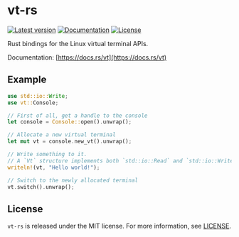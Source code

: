 # vt-rs

[![Latest version](https://img.shields.io/crates/v/vt.svg)](https://crates.io/crates/vt)
[![Documentation](https://docs.rs/vt/badge.svg)](https://docs.rs/vt)
[![License](https://img.shields.io/crates/l/vt)](LICENSE)

Rust bindings for the Linux virtual terminal APIs.

Documentation: [https://docs.rs/vt](https://docs.rs/vt)

## Example

```rust
use std::io::Write;
use vt::Console;

// First of all, get a handle to the console
let console = Console::open().unwrap();

// Allocate a new virtual terminal
let mut vt = console.new_vt().unwrap();

// Write something to it.
// A `Vt` structure implements both `std::io::Read` and `std::io::Write`.
writeln!(vt, "Hello world!");

// Switch to the newly allocated terminal
vt.switch().unwrap();
```

## License

`vt-rs` is released under the MIT license. For more information, see [LICENSE](LICENSE).
